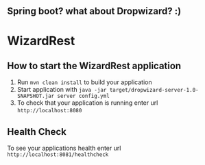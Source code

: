 Spring boot? what about Dropwizard? :)
---


# WizardRest

How to start the WizardRest application
---

1. Run `mvn clean install` to build your application
1. Start application with `java -jar target/dropwizard-server-1.0-SNAPSHOT.jar server config.yml`
1. To check that your application is running enter url `http://localhost:8080`

Health Check
---

To see your applications health enter url `http://localhost:8081/healthcheck`
